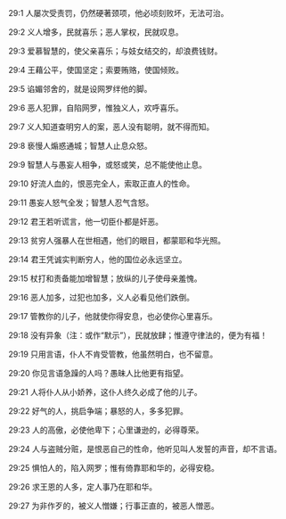 <a id="1"></a>29:1  人屡次受责罚，仍然硬著颈项，他必顷刻败坏，无法可治。  

<a id="2"></a>29:2  义人增多，民就喜乐；恶人掌权，民就叹息。  

<a id="3"></a>29:3  爱慕智慧的，使父亲喜乐；与妓女结交的，却浪费钱财。  

<a id="4"></a>29:4  王藉公平，使国坚定；索要贿赂，使国倾败。  

<a id="5"></a>29:5  谄媚邻舍的，就是设网罗绊他的脚。  

<a id="6"></a>29:6  恶人犯罪，自陷网罗，惟独义人，欢呼喜乐。  

<a id="7"></a>29:7  义人知道查明穷人的案，恶人没有聪明，就不得而知。  

<a id="8"></a>29:8  亵慢人煽惑通城；智慧人止息众怒。  

<a id="9"></a>29:9  智慧人与愚妄人相争，或怒或笑，总不能使他止息。  

<a id="10"></a>29:10  好流人血的，恨恶完全人，索取正直人的性命。  

<a id="11"></a>29:11  愚妄人怒气全发；智慧人忍气含怒。  

<a id="12"></a>29:12  君王若听谎言，他一切臣仆都是奸恶。  

<a id="13"></a>29:13  贫穷人强暴人在世相遇，他们的眼目，都蒙耶和华光照。  

<a id="14"></a>29:14  君王凭诚实判断穷人，他的国位必永远坚立。  

<a id="15"></a>29:15  杖打和责备能加增智慧；放纵的儿子使母亲羞愧。  

<a id="16"></a>29:16  恶人加多，过犯也加多，义人必看见他们跌倒。  

<a id="17"></a>29:17  管教你的儿子，他就使你得安息，也必使你心里喜乐。  

<a id="18"></a>29:18  没有异象（注：或作“默示”），民就放肆；惟遵守律法的，便为有福！  

<a id="19"></a>29:19  只用言语，仆人不肯受管教，他虽然明白，也不留意。  

<a id="20"></a>29:20  你见言语急躁的人吗？愚昧人比他更有指望。  

<a id="21"></a>29:21  人将仆人从小娇养，这仆人终久必成了他的儿子。  

<a id="22"></a>29:22  好气的人，挑启争端；暴怒的人，多多犯罪。  

<a id="23"></a>29:23  人的高傲，必使他卑下；心里谦逊的，必得尊荣。  

<a id="24"></a>29:24  人与盗贼分赃，是恨恶自己的性命，他听见叫人发誓的声音，却不言语。  

<a id="25"></a>29:25  惧怕人的，陷入网罗；惟有倚靠耶和华的，必得安稳。  

<a id="26"></a>29:26  求王恩的人多，定人事乃在耶和华。  

<a id="27"></a>29:27  为非作歹的，被义人憎嫌；行事正直的，被恶人憎恶。  
